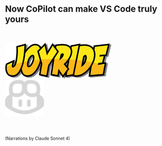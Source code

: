 <div class="slide title-slide">

<div class="responsive-container">
<div class="row">
<div class="col-12 center">

# Now CoPilot can make VS Code truly yours

<div class="row" style="margin: 60px 0; align-items: center; justify-content: center;">
<div class="col-9 center">
<img src="images/joyride-logo.png" alt="Joyride Logo" height="120" />
</div>
<div class="col-3 center">
<img src="images/copilot-icon-light.png" alt="CoPilot Symbol" height="120" />
</div>
</div>

(Narrations by Claude Sonnet 4)

</div>

</div>
